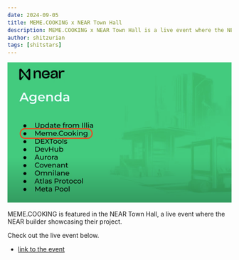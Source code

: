 ```yaml
---
date: 2024-09-05
title: MEME.COOKING x NEAR Town Hall
description: MEME.COOKING x NEAR Town Hall is a live event where the NEAR community can ask questions to the NEAR team and get answers in real-time.
author: shitzurian
tags: [shitstars]
---
```


![thumbnail](./thumbnail.png)

MEME.COOKING is featured in the NEAR Town Hall, a live event where the NEAR builder showcasing their project.

Check out the live event below.

- [link to the event](https://www.youtube.com/live/luVCgkCyjlM?feature=shared)
